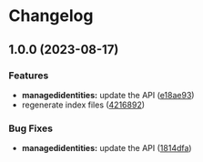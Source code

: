 # Changelog

## 1.0.0 (2023-08-17)


### Features

* **managedidentities:** update the API ([e18ae93](https://github.com/googleapis/google-api-nodejs-client/commit/e18ae934473fc5ac657881cd78e9b0b35054bcfb))
* regenerate index files ([4216892](https://github.com/googleapis/google-api-nodejs-client/commit/42168925208e087c952d1fc8267847731d05ae9f))


### Bug Fixes

* **managedidentities:** update the API ([1814dfa](https://github.com/googleapis/google-api-nodejs-client/commit/1814dfa9e34320faf8d8049fc73ef82e9b854155))
